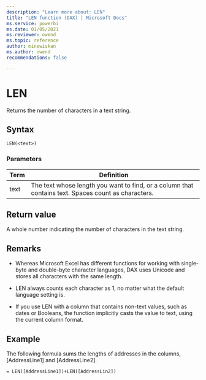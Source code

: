 ```yaml
---
description: "Learn more about: LEN"
title: "LEN function (DAX) | Microsoft Docs"
ms.service: powerbi 
ms.date: 01/05/2021
ms.reviewer: owend
ms.topic: reference
author: minewiskan
ms.author: owend 
recommendations: false

---
```

# LEN

Returns the number of characters in a text string.  
  
## Syntax  
  
```dax
LEN(<text>)  
```
  
### Parameters  
  
|Term|Definition|  
|--------|--------------|  
|text|The text whose length you want to find, or a column that contains text. Spaces count as characters.|  
  
## Return value

A whole number indicating the number of characters in the text string.  
  
## Remarks

- Whereas Microsoft Excel has different functions for working with single-byte and double-byte character languages, DAX uses Unicode and stores all characters with the same length.  
  
- LEN always counts each character as 1, no matter what the default language setting is.  
  
- If you use LEN with a column that contains non-text values, such as dates or Booleans, the function implicitly casts the value to text, using the current column format.  
  
## Example

The following formula sums the lengths of addresses in the columns, [AddressLine1] and [AddressLine2].  
  
```dax
= LEN([AddressLine1])+LEN([AddressLin2])  
```
